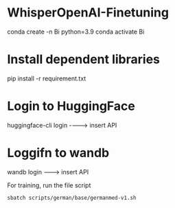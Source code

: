 # WhisperOpenAI-Finetuning


conda create -n Bi python=3.9
conda activate Bi

# Install dependent libraries
pip install -r requirement.txt

# Login to HuggingFace
huggingface-cli login ----> insert API

# Loggifn to wandb
wandb login ---> insert API


For training, run the file script
```slurm server
sbatch scripts/german/base/germanmed-v1.sh
```
